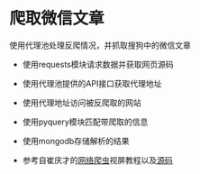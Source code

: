 # 爬取微信文章

使用代理池处理反爬情况，并抓取搜狗中的微信文章

* 使用requests模块请求数据并获取网页源码

* 使用代理池提供的API接口获取代理地址

* 使用代理地址访问被反爬取的网站

* 使用pyquery模块匹配带爬取的信息

* 使用mongodb存储解析的结果

* 参考自崔庆才的[网络爬虫][1]视屏教程以及[源码][2]

    [1]: https://edu.hellobi.com/course/156 'Python3爬虫三大案例实战分享'
    [2]: https://github.com/Germey/Weixin 'github'